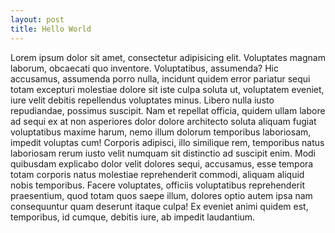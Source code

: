 ```yaml
---
layout: post
title: Hello World
---
```


Lorem ipsum dolor sit amet, consectetur adipisicing elit. Voluptates magnam laborum, obcaecati quo inventore. Voluptatibus, assumenda? Hic accusamus, assumenda porro nulla, incidunt quidem error pariatur sequi totam excepturi molestiae dolore sit iste culpa soluta ut, voluptatem eveniet, iure velit debitis repellendus voluptates minus. Libero nulla iusto repudiandae, possimus suscipit. Nam et repellat officia, quidem ullam labore ad sequi ex at non asperiores dolor dolore architecto soluta aliquam fugiat voluptatibus maxime harum, nemo illum dolorum temporibus laboriosam, impedit voluptas cum! Corporis adipisci, illo similique rem, temporibus natus laboriosam rerum iusto velit numquam sit distinctio ad suscipit enim. Modi quibusdam explicabo dolor velit dolores sequi, accusamus, esse tempora totam corporis natus molestiae reprehenderit commodi, aliquam aliquid nobis temporibus. Facere voluptates, officiis voluptatibus reprehenderit praesentium, quod totam quos saepe illum, dolores optio autem ipsa nam consequuntur quam deserunt itaque culpa! Ex eveniet animi quidem est, temporibus, id cumque, debitis iure, ab impedit laudantium.